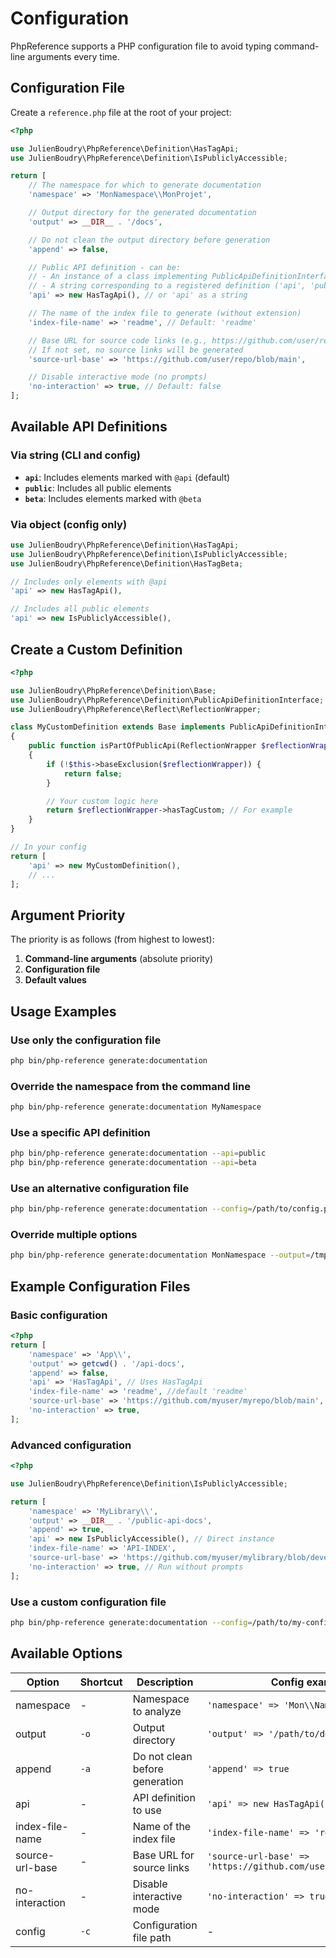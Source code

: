 # Configuration

PhpReference supports a PHP configuration file to avoid typing command-line arguments every time.

## Configuration File

Create a `reference.php` file at the root of your project:

```php
<?php

use JulienBoudry\PhpReference\Definition\HasTagApi;
use JulienBoudry\PhpReference\Definition\IsPubliclyAccessible;

return [
    // The namespace for which to generate documentation
    'namespace' => 'MonNamespace\\MonProjet',

    // Output directory for the generated documentation
    'output' => __DIR__ . '/docs',

    // Do not clean the output directory before generation
    'append' => false,

    // Public API definition - can be:
    // - An instance of a class implementing PublicApiDefinitionInterface
    // - A string corresponding to a registered definition ('api', 'public')
    'api' => new HasTagApi(), // or 'api' as a string

    // The name of the index file to generate (without extension)
    'index-file-name' => 'readme', // Default: 'readme'

    // Base URL for source code links (e.g., https://github.com/user/repo/blob/main)
    // If not set, no source links will be generated
    'source-url-base' => 'https://github.com/user/repo/blob/main',

    // Disable interactive mode (no prompts)
    'no-interaction' => true, // Default: false
];
```

## Available API Definitions

### Via string (CLI and config)

- **`api`**: Includes elements marked with `@api` (default)
- **`public`**: Includes all public elements
- **`beta`**: Includes elements marked with `@beta`

### Via object (config only)

```php
use JulienBoudry\PhpReference\Definition\HasTagApi;
use JulienBoudry\PhpReference\Definition\IsPubliclyAccessible;
use JulienBoudry\PhpReference\Definition\HasTagBeta;

// Includes only elements with @api
'api' => new HasTagApi(),

// Includes all public elements
'api' => new IsPubliclyAccessible(),
```

## Create a Custom Definition

```php
<?php

use JulienBoudry\PhpReference\Definition\Base;
use JulienBoudry\PhpReference\Definition\PublicApiDefinitionInterface;
use JulienBoudry\PhpReference\Reflect\ReflectionWrapper;

class MyCustomDefinition extends Base implements PublicApiDefinitionInterface
{
    public function isPartOfPublicApi(ReflectionWrapper $reflectionWrapper): bool
    {
        if (!$this->baseExclusion($reflectionWrapper)) {
            return false;
        }

        // Your custom logic here
        return $reflectionWrapper->hasTagCustom; // For example
    }
}

// In your config
return [
    'api' => new MyCustomDefinition(),
    // ...
];
```

## Argument Priority

The priority is as follows (from highest to lowest):

1. **Command-line arguments** (absolute priority)
2. **Configuration file**
3. **Default values**

## Usage Examples

### Use only the configuration file
```bash
php bin/php-reference generate:documentation
```

### Override the namespace from the command line
```bash
php bin/php-reference generate:documentation MyNamespace
```

### Use a specific API definition
```bash
php bin/php-reference generate:documentation --api=public
php bin/php-reference generate:documentation --api=beta
```

### Use an alternative configuration file
```bash
php bin/php-reference generate:documentation --config=/path/to/config.php
```

### Override multiple options
```bash
php bin/php-reference generate:documentation MonNamespace --output=/tmp/docs --append --api=public
```

## Example Configuration Files

### Basic configuration
```php
<?php
return [
    'namespace' => 'App\\',
    'output' => getcwd() . '/api-docs',
    'append' => false,
    'api' => 'HasTagApi', // Uses HasTagApi
    'index-file-name' => 'readme', //default 'readme'
    'source-url-base' => 'https://github.com/myuser/myrepo/blob/main',
    'no-interaction' => true,
];
```

### Advanced configuration
```php
<?php

use JulienBoudry\PhpReference\Definition\IsPubliclyAccessible;

return [
    'namespace' => 'MyLibrary\\',
    'output' => __DIR__ . '/public-api-docs',
    'append' => true,
    'api' => new IsPubliclyAccessible(), // Direct instance
    'index-file-name' => 'API-INDEX',
    'source-url-base' => 'https://github.com/myuser/mylibrary/blob/develop',
    'no-interaction' => true, // Run without prompts
];
```

### Use a custom configuration file
```bash
php bin/php-reference generate:documentation --config=/path/to/my-config.php
```

## Available Options

| Option | Shortcut | Description | Config example | CLI example |
|--------|----------|-------------|----------------|-------------|
| namespace | - | Namespace to analyze | `'namespace' => 'Mon\\Namespace'` | `MonNamespace` |
| output | `-o` | Output directory | `'output' => '/path/to/docs'` | `--output=/path/to/docs` |
| append | `-a` | Do not clean before generation | `'append' => true` | `--append` |
| api | - | API definition to use | `'api' => new HasTagApi()` | `--api=public` |
| index-file-name | - | Name of the index file | `'index-file-name' => 'readme'` | `--index-file-name=index` |
| source-url-base | - | Base URL for source links | `'source-url-base' => 'https://github.com/user/repo/blob/main'` | `--source-url-base=https://github.com/user/repo/blob/main` |
| no-interaction | - | Disable interactive mode | `'no-interaction' => true` | - |
| config | `-c` | Configuration file path | - | `--config=/custom/path.php` |
